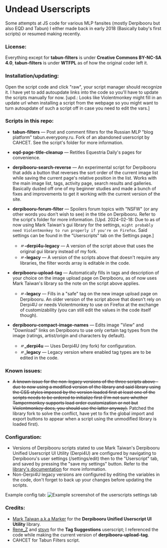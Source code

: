 # Undead Userscripts
Some attempts at JS code for various MLP fansites (mostly Derpibooru but also EQD and Tabun) I either made back in early 2018 (Basically baby's first scripts) or resumed making recently.

### License:
Everything except for **tabun-filters** is under **Creative Commons BY-NC-SA 4.0**, **tabun-filters** is under **WTFPL** as of how the original coder left it.

### Installation/updating:
Open the script code and click "raw", your script manager should recognize it. I have yet to add autoupdate links into the code so you'll have to update the scripts manually for now. [upd.: Looks like Violentmonkey might fill in an update url when installing a script from the webpage so you might want to turn autoupdate of such a script off in case you need to edit the vars.]

### Scripts in this repo:

- **tabun-filters** — Post and comment filters for the Russian MLP "blog platform" tabun.everypony.ru. Fork of an abandoned userscript by CAHCET. See the script's folder for more information.

- **eqd-page-title-cleanup** — Retitles Equestria Daily's pages for convenience.

- **derpibooru-search-reverse** — An experimental script for Derpibooru that adds a button that reverses the sort order of the current image list while saving the current page's relative position in the list. Works with the main image list, tags, activity page, search results and galleries. Basically dusted off one of my beginner studies and made a bunch of fixes and improvements to get it working with the current version of the site.

- **derpibooru-forum-filter** — Spoilers forum topics with "NSFW" (or any other words you don't wish to see) in the title on Derpibooru. Refer to the script's folder for more information. [Upd. 2024-02-18: Due to as of now using Mark Taiwan's gui library for the settings, `might probably need Violentmonkey to run properly if you're on Firefox`. Said settings can be found in the "Userscripts" tab on the Settings page.]

  - **〃-derpi4u-legacy** — A version of the script above that uses the original gui library instead of my fork.
  - **〃-legacy** — A version of the scripts above that doesn't require any libraries, the filter words array is editable in the code.

- **derpibooru-upload-tag** — Automatically fills in tags and description of your choice on the image upload page on Derpibooru, as of now uses Mark Taiwan's library so the note on the script above applies.

  - **〃-legacy** — Fills in a "safe" tag on the new image upload page on Derpibooru. An older version of the script above that doesn't rely on Derpi4U or needs Violentmonkey to use on Firefox at the exchange of customizability (you can still edit the values in the code itself though).

- **derpibooru-compact-image-names** — Edits image "View" and "Download" links on Derpibooru to use only certain tag types from the image (ratings, artist/origin and characters by default).
  
  - **〃\_derpi4u** — Uses Derpi4U (my fork) for configuration.
  - **〃\_legacy** — Legacy version where enabled tag types are to be edited in the code.

### Known issues:
- ~~A known issue for the non-legacy versions of the three scripts above - due to now using a modified version of the library and said library using the CSS styles imposed by the version loaded first at least one of the scripts needs to be ordered to initialize first (I'm not sure whether Tampermonkey supports load order customization or not but Violentmonkey does, you should use the latter anyway).~~ Patched the library fork to solve the conflict, have yet to fix the global import and export buttons to appear when a script using the unmodified library is loaded first).

### Configuration:
- Versions of Derpibooru scripts stated to use Mark Taiwan's Derpibooru Unified Userscript UI Utility (Derpi4U) are configured by navigating to Derpibooru's user settings (/settings/edit) then to the "Userscript" tab, and saved by pressing the "save my settings" button. Refer to the [library's documentation](https://github.com/undeadwanderer/Derpibooru-Unified-Userscript-Ui/blob/master/README.md) for more information.
- Non-Derpi4U legacy versions are configured by editing the variables in the code, don't forget to back up your changes before updating the scripts.

Example config tab:
![Example screenshot of the userscripts settings tab](https://github.com/undeadwanderer/undead-userscripts/assets/51511863/5d2b0d27-4772-4eb5-a778-11398236384a)


### Credits:

- [Mark Taiwan a.k.a Marker](https://github.com/marktaiwan) for the **Derpibooru Unified Userscript UI Utility** library.
- [Rene_Z](https://github.com/ReneZeidler) and [stsyn](https://github.com/stsyn) for the **Tag Suggestions** userscript; I referenced the code while making the current version of **derpibooru-upload-tag**.
- CAHCET for Tabun Filters script.

